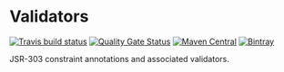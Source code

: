 # Validators

[![Travis build status](https://travis-ci.org/iteratoruk/iterator-validators.svg?branch=master)](https://travis-ci.org/iteratoruk/iterator-validators)
[![Quality Gate Status](https://sonarcloud.io/api/project_badges/measure?project=iteratoruk_iterator-validators&metric=alert_status)](https://sonarcloud.io/dashboard?id=iteratoruk_iterator-validators)
[![Maven Central](https://maven-badges.herokuapp.com/maven-central/uk.co.iterator/iterator-validators/badge.svg)](https://maven-badges.herokuapp.com/maven-central/uk.co.iterator/iterator-validators)
[![Bintray](https://api.bintray.com/packages/iteratoruk/maven/iterator-validators/images/download.svg) ](https://bintray.com/iteratoruk/maven/iterator-validators/_latestVersion)

JSR-303 constraint annotations and associated validators.